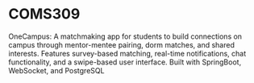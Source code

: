 # COMS309
OneCampus: A matchmaking app for students to build connections on campus through mentor-mentee pairing, dorm matches, and shared interests. Features survey-based matching, real-time notifications, chat functionality, and a swipe-based user interface. Built with SpringBoot, WebSocket, and PostgreSQL
